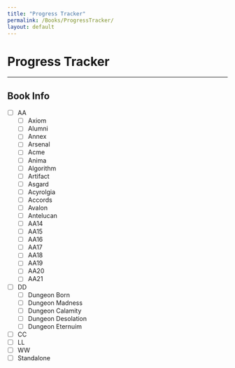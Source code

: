 ```yaml
---
title: "Progress Tracker"
permalink: /Books/ProgressTracker/
layout: default
---
```

# Progress Tracker
---
## Book Info
- [ ] AA
	- [ ] Axiom
	- [ ] Alumni
	- [ ] Annex
	- [ ] Arsenal
	- [ ] Acme
	- [ ] Anima
	- [ ] Algorithm
	- [ ] Artifact
	- [ ] Asgard
	- [ ] Acyrolgia
	- [ ] Accords
	- [ ] Avalon
	- [ ] Antelucan
	- [ ] AA14
	- [ ] AA15
	- [ ] AA16
	- [ ] AA17
	- [ ] AA18
	- [ ] AA19
	- [ ] AA20
	- [ ] AA21
- [ ] DD
	- [ ] Dungeon Born
	- [ ] Dungeon Madness
	- [ ] Dungeon Calamity
	- [ ] Dungeon Desolation
	- [ ] Dungeon Eternuim
- [ ] CC
- [ ] LL
- [ ] WW
- [ ] Standalone